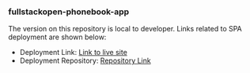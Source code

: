 ### fullstackopen-phonebook-app

The version on this repository is local to developer. Links related to SPA deployment are shown below:

- Deployment Link: [Link to live site](https://khl-phonebook-app.netlify.app/)
- Deployment Repository: [Repository Link](https://github.com/leekahung/fullstackopen-phonebook-app)
